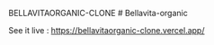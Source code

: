 BELLAVITAORGANIC-CLONE
#   B e l l a v i t a - o r g a n i c 
 
 

See it live : https://bellavitaorganic-clone.vercel.app/
